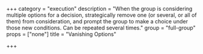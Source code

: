 +++
category = "execution"
description = "When the group is considering multiple options for a decision, strategically remove one (or several, or all of them) from consideration, and prompt the group to make a choice under those new conditions. Can be repeated several times."
group = "full-group"
props = ["none"]
title = "Vanishing Options"

+++
